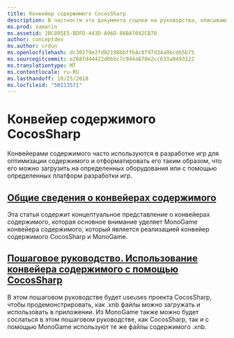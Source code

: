 ```yaml
---
title: Конвейер содержимого CocosSharp
description: В частности это документа ссылки на руководства, описывающие конвейерами содержимого в целом и конвейер содержимого CocosSharp.
ms.prod: xamarin
ms.assetid: 2BC895E5-BDFD-443D-A96D-86BA7042CB70
author: conceptdev
ms.author: crdun
ms.openlocfilehash: dc30279e2fd02198bbffb4c8f97d34a9bcd65b75
ms.sourcegitcommit: e268fd44422d0bbc7c944a678e2cc633a0493122
ms.translationtype: MT
ms.contentlocale: ru-RU
ms.lasthandoff: 10/25/2018
ms.locfileid: "50113571"
---
```

# <a name="cocossharp-content-pipeline"></a>Конвейер содержимого CocosSharp

Конвейерами содержимого часто используются в разработке игр для оптимизации содержимого и отформатировать его таким образом, что его можно загрузить на определенных оборудования или с помощью определенных платформ разработки игр.

##  <a name="introduction-to-content-pipelinesgraphics-gamescocossharpcontent-pipelineintroductionmd"></a>[Общие сведения о конвейерах содержимого](~/graphics-games/cocossharp/content-pipeline/introduction.md)

Эта статья содержит концептуальное представление о конвейерах содержимого, которая основное внимание уделяет MonoGame конвейера содержимого, который является реализацией конвейер содержимого CocosSharp и MonoGame.

##  <a name="walkthrough--using-the-content-pipeline-with-cocossharpgraphics-gamescocossharpcontent-pipelinewalkthroughmd"></a>[Пошаговое руководство. Использование конвейера содержимого с помощью CocosSharp](~/graphics-games/cocossharp/content-pipeline/walkthrough.md)

В этом пошаговом руководстве будет useuses проекта CocosSharp, чтобы продемонстрировать, как .xnb файлы можно загружать и использовать в приложении.  Из MonoGame также можно будет сослаться в этом пошаговом руководстве, как CocosSharp, так и с помощью MonoGame используют те же файлы содержимого .xnb.  

